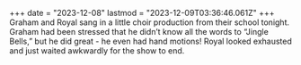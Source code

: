 +++
date = "2023-12-08"
lastmod = "2023-12-09T03:36:46.061Z"
+++
Graham and Royal sang in a little choir production from their school tonight. Graham had been stressed that he didn’t know all the words to “Jingle Bells,” but he did great - he even had hand motions! Royal looked exhausted and just waited awkwardly for the show to end.